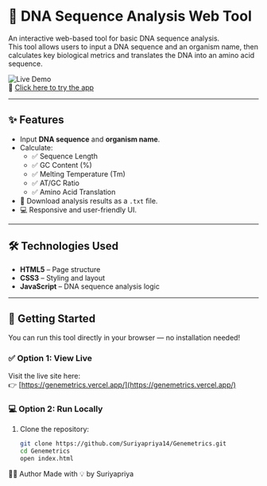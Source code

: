 # 🧬 DNA Sequence Analysis Web Tool

An interactive web-based tool for basic DNA sequence analysis.  
This tool allows users to input a DNA sequence and an organism name, then calculates key biological metrics and translates the DNA into an amino acid sequence.

![Live Demo](https://img.shields.io/badge/Live-Demo-brightgreen?style=flat-square)  
🔗 [Click here to try the app](https://genemetrics.vercel.app) 

---

## ✨ Features

- Input **DNA sequence** and **organism name**.
- Calculate:
  - ✅ Sequence Length
  - ✅ GC Content (%)
  - ✅ Melting Temperature (Tm)
  - ✅ AT/GC Ratio
  - ✅ Amino Acid Translation
- 📄 Download analysis results as a `.txt` file.
- 💻 Responsive and user-friendly UI.

---

## 🛠 Technologies Used

- **HTML5** – Page structure  
- **CSS3** – Styling and layout  
- **JavaScript** – DNA sequence analysis logic

---

## 🚀 Getting Started

You can run this tool directly in your browser — no installation needed!

### ✅ Option 1: View Live
Visit the live site here:  
👉 [https://genemetrics.vercel.app/](https://genemetrics.vercel.app/)  

### 💻 Option 2: Run Locally

1. Clone the repository:
   ```bash
   git clone https://github.com/Suriyapriya14/Genemetrics.git
   cd Genemetrics
   open index.html

🙋‍♀️ Author
Made with 💡 by Suriyapriya
